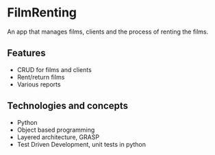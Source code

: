 # FilmRenting
An app that manages films, clients and the process of renting the films.

## Features
- CRUD for films and clients
- Rent/return films
- Various reports

## Technologies and concepts
- Python 
- Object based programming
- Layered architecture, GRASP
- Test Driven Development, unit tests in python
